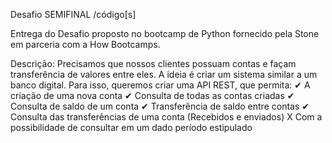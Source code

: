 Desafio SEMIFINAL /código[s]

Entrega do Desafio proposto no bootcamp de Python fornecido pela Stone em parceria com a How Bootcamps.

Descrição:
Precisamos que nossos clientes possuam contas e façam transferência de valores entre
eles. A ideia é criar um sistema similar a um banco digital. Para isso, queremos criar
uma API REST, que permita:
✔ A criação de uma nova conta
✔ Consulta de todas as contas criadas
✔ Consulta de saldo de um conta
✔ Transferência de saldo entre contas
✔ Consulta das transferências de uma conta (Recebidos e enviados)
X Com a possibilidade de consultar em um dado período estipulado